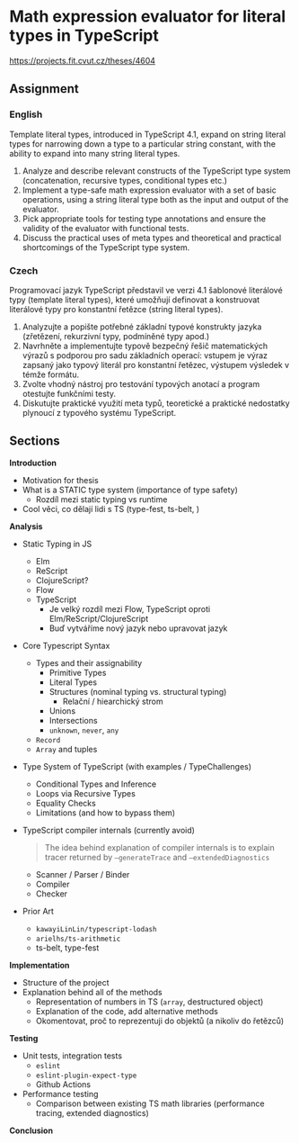 # Math expression evaluator for literal types in TypeScript

https://projects.fit.cvut.cz/theses/4604

## Assignment

### English

Template literal types, introduced in TypeScript 4.1, expand on string literal types for narrowing down a type to a particular string constant, with the ability to expand into many string literal types.

1. Analyze and describe relevant constructs of the TypeScript type system (concatenation, recursive types, conditional types etc.)
2. Implement a type-safe math expression evaluator with a set of basic operations, using a string literal type both as the input and output of the evaluator.
3. Pick appropriate tools for testing type annotations and ensure the validity of the evaluator with functional tests.
4. Discuss the practical uses of meta types and theoretical and practical shortcomings of the TypeScript type system.

### Czech

Programovací jazyk TypeScript představil ve verzi 4.1 šablonové literálové typy (template literal types), které umožňují definovat a konstruovat literálové typy pro konstantní řetězce (string literal types).

1. Analyzujte a popište potřebné základní typové konstrukty jazyka (zřetězení, rekurzivní typy, podmíněné typy apod.)
2. Navrhněte a implementujte typově bezpečný řešič matematických výrazů s podporou pro sadu základních operací: vstupem je výraz zapsaný jako typový literál pro konstantní řetězec, výstupem výsledek v témže formátu.
3. Zvolte vhodný nástroj pro testování typových anotací a program otestujte funkčními testy.
4. Diskutujte praktické využití meta typů, teoretické a praktické nedostatky plynoucí z typového systému TypeScript.

## Sections

**Introduction**

- Motivation for thesis
- What is a STATIC type system (importance of type safety)
  - Rozdíl mezi static typing vs runtime 
- Cool věci, co dělají lidi s TS (type-fest, ts-belt, )

**Analysis**

- Static Typing in JS
  - Elm
  - ReScript
  - ClojureScript?
  - Flow
  - TypeScript
    - Je velký rozdíl mezi Flow, TypeScript oproti Elm/ReScript/ClojureScript 
    - Buď vytváříme nový jazyk nebo upravovat jazyk
- Core Typescript Syntax
  - Types and their assignability
    - Primitive Types
    - Literal Types
    - Structures (nominal typing vs. structural typing)
      - Relační / hiearchický strom 
    - Unions
    - Intersections
    - `unknown`, `never`, `any`
  - `Record`
  - `Array` and tuples
- Type System of TypeScript (with examples / TypeChallenges)

  - Conditional Types and Inference
  - Loops via Recursive Types
  - Equality Checks
  - Limitations (and how to bypass them)

- TypeScript compiler internals (currently avoid)

  > The idea behind explanation of compiler internals is to explain tracer returned by `—generateTrace` and `—extendedDiagnostics`

  - Scanner / Parser / Binder
  - Compiler
  - Checker

- Prior Art
  - `kawayiLinLin/typescript-lodash`
  - `arielhs/ts-arithmetic`
  - ts-belt, type-fest 

**Implementation**

- Structure of the project
- Explanation behind all of the methods
  - Representation of numbers in TS (`array`, destructured object)
  - Explanation of the code, add alternative methods
  - Okomentovat, proč to reprezentuji do objektů (a nikoliv do řetězců)

**Testing**

- Unit tests, integration tests
  - `eslint`
  - `eslint-plugin-expect-type`
  - Github Actions
- Performance testing
  - Comparison between existing TS math libraries (performance tracing, extended diagnostics)

**Conclusion**
